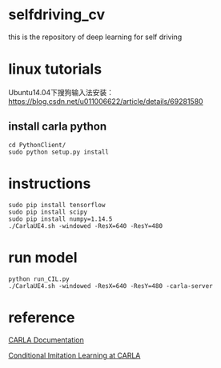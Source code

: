 # selfdriving_cv
this is the repository of deep learning for self driving

# linux tutorials
Ubuntu14.04下搜狗输入法安装：
https://blog.csdn.net/u011006622/article/details/69281580

## install carla python
```
cd PythonClient/
sudo python setup.py install
```
# instructions
```
sudo pip install tensorflow
sudo pip install scipy
sudo pip install numpy=1.14.5
./CarlaUE4.sh -windowed -ResX=640 -ResY=480
```
# run model
```
python run_CIL.py
./CarlaUE4.sh -windowed -ResX=640 -ResY=480 -carla-server
```
# reference
[CARLA Documentation][1]

[Conditional Imitation Learning at CARLA][2]

[1]:https://carla.readthedocs.io/en/latest/
[2]:https://github.com/carla-simulator/imitation-learning
